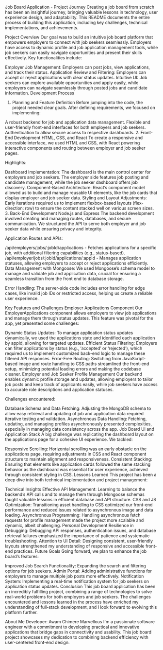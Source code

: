 Job Board Application - Project Journey
Creating a job board from scratch has been an insightful journey, bringing valuable lessons in technology, user experience design, and adaptability. This README documents the entire process of building this application, including key challenges, technical implementations, and achievements.

Project Overview
Our goal was to build an intuitive job board platform that empowers employers to connect with job seekers seamlessly. Employers have access to dynamic profile and job application management tools, while job seekers can easily navigate opportunities and present their skills effectively. Key functionalities include:

Employer Job Management: Employers can post jobs, view applications, and track their status.
Application Review and Filtering: Employers can accept or reject applications with clear status updates.
Intuitive UI: Job seekers can explore available opportunities and apply easily, while employers can navigate seamlessly through posted jobs and candidate information.
Development Process
1. Planning and Feature Definition
Before jumping into the code, the project needed clear goals. After defining requirements, we focused on implementing:

A robust backend for job and application data management.
Flexible and user-friendly front-end interfaces for both employers and job seekers.
Authentication to allow secure access to respective dashboards.
2. Front-End Development
HTML, CSS, and React
To create a responsive and accessible interface, we used HTML and CSS, with React powering interactive components and routing between employer and job seeker pages.

Highlights:

Dashboard Implementation: The dashboard is the main control center for employers and job seekers. The employer side features job posting and candidate management, while the job seeker dashboard offers job discovery.
Component-Based Architecture: React’s component model allowed us to build and manage reusable UI elements, like the job cards that display employer and job seeker data.
Styling and Layout Adjustments: Early iterations required us to implement flexbox-based layouts (flex-direction: row) to ensure the content stacked well on various screen sizes.
3. Back-End Development
Node.js and Express
The backend development involved creating and managing routes, databases, and secure communication. We structured the API to serve both employer and job seeker data while ensuring privacy and integrity.

Application Routes and APIs:

/api/employers/jobs/:jobId/applications - Fetches applications for a specific job, with additional filtering capabilities (e.g., status-based).
/api/employer/jobs/:jobId/applications/:appId - Manages application statuses, allowing employers to accept or reject applications efficiently.
Data Management with Mongoose: We used Mongoose’s schema model to manage and validate job and application data, crucial for ensuring a seamless transition from the front end to database storage.

Error Handling: The server-side code includes error handling for edge cases, like invalid job IDs or restricted access, helping us create a reliable user experience.

Key Features and Challenges
Employer Applications Component
Our EmployerApplications component allows employers to view job applications and manage them through status updates. This feature was pivotal for the app, yet presented some challenges:

Dynamic Status Updates: To manage application status updates dynamically, we used the applications state and identified each application by appId, allowing for targeted updates.
Efficient Status Filtering: Employers can filter applications by status (e.g., ‘accepted’ or ‘rejected’), which required us to implement customized back-end logic to manage these filtered API responses.
Error-Free Routing: Switching from JavaScript-based image and route handling to CSS paths streamlined the front-end setup, minimizing potential loading errors and making the codebase cleaner.
Employer and Job Seeker Profile Management
Our backend enables dynamic profile storage and updates, allowing employers to tailor job posts and keep track of applicants easily, while job seekers have access to accurate role descriptions and application statuses.

Challenges encountered:

Database Schema and Data Fetching: Adjusting the MongoDB schema to allow easy retrieval and updating of job and application data required iterative testing and validation.
Asynchronous Data Handling: Fetching, updating, and managing profiles asynchronously presented complexities, especially in managing data consistency across the app.
Job Board UI and Application Stack
A big challenge was replicating the dashboard layout on the applications page for a cohesive UI experience. We tackled:

Responsive Scrolling: Horizontal scrolling was an early obstacle on the applications page, requiring adjustments in CSS and React component structure to maintain alignment and responsiveness.
Consistent Stacking: Ensuring that elements like application cards followed the same stacking behavior as the dashboard was essential for user experience, achieved through consistent styling in CSS.
Lessons Learned
This project has been a deep dive into both technical implementation and project management:

Technical Insights
Effective API Management: Learning to balance the backend’s API calls and to manage them through Mongoose schemas taught valuable lessons in efficient database and API structure.
CSS and JS Optimization: Transitioning asset handling to CSS optimized our front-end performance and reduced issues related to asynchronous image and data loading.
Asynchronous Programming: Handling asynchronous fetch requests for profile management made the project more scalable and dynamic, albeit challenging.
Personal Development
Resilience in Debugging: Debugging API responses, authentication issues, and database retrieval failures emphasized the importance of patience and systematic troubleshooting.
Attention to UI Detail: Designing consistent, user-friendly layouts strengthened my understanding of responsive and accessible front-end practices.
Future Goals
Going forward, we plan to enhance the job board’s features:

Improved Job Search Functionality: Expanding the search and filtering options for job seekers.
Admin Portal: Adding administrative functions for employers to manage multiple job posts more effectively.
Notification System: Implementing a real-time notification system for job seekers on application status updates.
Conclusion
This job board application has been an incredibly fulfilling project, combining a range of technologies to solve real-world problems for both employers and job seekers. The challenges encountered and lessons learned in the process have enriched my understanding of full-stack development, and I look forward to evolving this platform further.

About Me
Developer: Awam Chimere Marvellous
I'm a passionate software engineer with a commitment to developing practical and innovative applications that bridge gaps in connectivity and usability. This job board project showcases my dedication to combining backend efficiency with user-centered front-end design.







